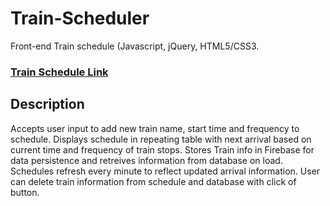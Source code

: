 # Train-Scheduler
Front-end Train schedule (Javascript, jQuery, HTML5/CSS3.

### [Train Schedule Link]("https://jliip51.github.io/Train-Schedule/")

## Description
Accepts user input to add new train name, start time and frequency to schedule.  Displays schedule in repeating table with next arrival based on current time and frequency of train stops. Stores Train info in Firebase for data persistence and retreives information from database on load. Schedules refresh every minute to reflect updated arrival information. User can delete train information from schedule and database with click of button.


